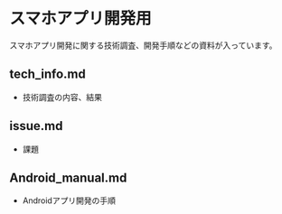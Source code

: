 # スマホアプリ開発用
スマホアプリ開発に関する技術調査、開発手順などの資料が入っています。

## tech_info.md
- 技術調査の内容、結果

## issue.md
- 課題

## Android_manual.md
- Androidアプリ開発の手順
